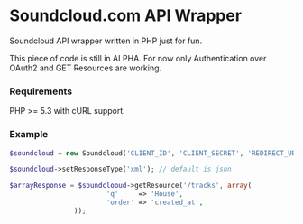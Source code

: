 # Soundcloud.com API Wrapper
Soundcloud API wrapper written in PHP just for fun.

This piece of code is still in ALPHA.
For now only Authentication over OAuth2 and GET Resources are working.
 
### Requirements
PHP >= 5.3 with cURL support.
 
### Example

```php
$soundcloud = new Soundcloud('CLIENT_ID', 'CLIENT_SECRET', 'REDIRECT_URI');

$soundcloud->setResponseType('xml'); // default is json

$arrayResponse = $soundclooud->getResource('/tracks', array(
                        'q'     => 'House',
                        'order' => 'created_at',
                ));
```
